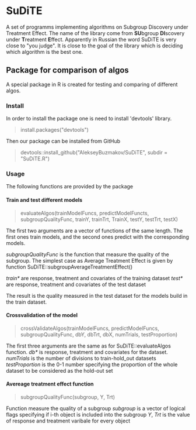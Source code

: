 # SuDiTE
A set of programms implementing algorithms on Subgroup Discovery under Treatment Effect.
The name of the library come from **SU**bgroup **DI**scovery under **T**reatment **E**ffect. Apparently in Russian the word SuDiTE is very close to "you judge". It is close to the goal of the library which is deciding which algorithm is the best one.

## Package for comparison of algos

A special package in R is created for testing and comparing of different algos.

### Install

In order to install the package one is need to install 'devtools' library.
> install.packages("devtools")

Then our package can be installed from GitHub
> devtools::install_github("AlekseyBuzmakov/SuDiTE", subdir = "SuDiTE.R") 

### Usage
The following functions are provided by the package

#### Train and test different models
> evaluateAlgos(trainModelFuncs, predictModelFuncts, subgroupQualityFunc, trainY, trainTrt, TrainX, testY, testTrt, testX)

The first two arguments are a vector of functions of the same length. The first ones train models, and the second ones predict with the corresponding models.

_subgroupQualityFunc_ is the function that measure the quality of the subgroup. The simplest case as Average Treatment Effect is given by function SuDiTE::subgroupAverageTreatmentEffect()

_train\*_  are response, treatment and covariates of the training dataset
_test\*_ are response, treatment and covariates of the test dataset

The result is the quality measured in the test dataset for the models build in the train dataset.

#### Crossvalidation of the model
> crossValidateAlgos(trainModelFuncs, predictModelFuncs, subgroupQualityFunc, dbY, dbTrt, dbX, numTrials, testProportion)

The first three arguments are the same as for SuDiTE::evaluateAlgos function.
_db\*_ is response, treatment and covariates for the dataset.
*numTrials* is the number of divisions to train-hold\_out datasets
*testProportion* is the 0-1 number specifying the proportion of the whole dataset to be considered as the hold-out set

#### Avereage treatment effect function
> subgroupQualityFunc(subgroup, Y, Trt)

Function measure the quality of a subgroup
_subgroup_  is a vector of logical flags specifying if i-th object is included into the subgroup
_Y_, _Trt_ is the value of response and treatment varibale for every object

